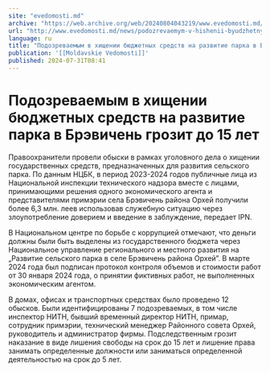 ```yaml
---
site: "evedomosti.md"
archive: "https://web.archive.org/web/20240804043219/www.evedomosti.md/news/podozrevaemym-v-hishenii-byudzhetnyh-sredstv-na-razvitie-par"
url: "http://www.evedomosti.md/news/podozrevaemym-v-hishenii-byudzhetnyh-sredstv-na-razvitie-par"
language: ru
title: "Подозреваемым в хищении бюджетных средств на развитие парка в Брэвичень грозит до 15 лет"
publication: '[[Moldavskie Vedomosti]]'
published: 2024-07-31T08:41
---
```


# Подозреваемым в хищении бюджетных средств на развитие парка в Брэвичень грозит до 15 лет

Правоохранители провели обыски в рамках уголовного дела о хищении государственных средств, предназначенных для развития сельского парка. По данным НЦБК, в период 2023-2024 годов публичные лица из Национальной инспекции технического надзора вместе с лицами, принимающими решения одного экономического агента и представителями примэрии села Брэвичень района Орхей получили более 6,3 млн. леев использовав служебную ситуацию через злоупотребление доверием и введение в заблуждение, передает IPN.

В Национальном центре по борьбе с коррупцией отмечают, что деньги должны были быть выделены из государственного бюджета через Национальное управление регионального и местного развития на „Развитие сельского парка в селе Брэвичень района Орхей”. В марте 2024 года был подписан протокол контроля объемов и стоимости работ от 30 января 2024 года, о принятии фиктивных работ, не выполненных экономическим агентом.

В домах, офисах и транспортных средствах было проведено 12 обысков. Были идентифицированы 7 подозреваемых, в том числе инспектор НИТН, бывший временный директор НИТН, примар, сотрудник примэрии, технический менеджер Районного совета Орхей, руководитель и администратор фирмы. Подследственным грозит наказание в виде лишения свободы на срок до 15 лет и лишение права занимать определенные должности или заниматься определенной деятельностью на срок до 5 лет.